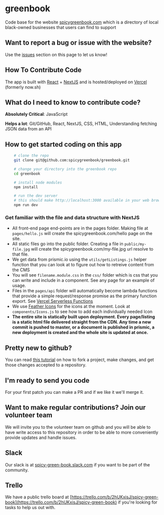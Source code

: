 # greenbook
Code base for the website [spicygreenbook.com](https://spicygreenbook.com) which is a directory of local black-owned businesses that users can find to support

## Want to report a bug or issue with the website?
Use the [issues](https://github.com/spicygreenbook/greenbook/issues) section on this page to let us know!

## How To Contribute Code
The app is built with [React](https://reactjs.org/) + [NextJS](https://nextjs.org/) and is hosted/deployed on [Vercel](https://www.vercel.com) (formerly now.sh)

## What do I need to know to contribute code?
**Absolutely Critical**: JavaScript

**Helps a lot**: Git/GitHub, React, NextJS, CSS, HTML, Understanding fetching JSON data from an API

## How to get started coding on this app
```sh
    # clone the repo
    git clone git@github.com:spicygreenbook/greenbook.git

    # change your directory into the greenbook repo
    cd greenbook

    # install node modules
    npm install

    # run the dev server
    # this should make http://localhost:3000 available in your web browser
    npm run dev

```

### Get familiar with the file and data structure with NextJS
 - All front-end page end-points are in the pages folder. Making file at `pages/hello.js` will create the spicygreenbook.com/hello page on the site.
 - All static files go into the public folder. Creating a file in `public/my-file.jpg` will create the spicygreenbook.com/my-file.jpg url resolve to that file.
 - We get data from prismic.io using the `utils/getListings.js` helper function that you can look at to figure out how to retreive content from the CMS
 - You will see `filename.module.css` in the `css/` folder which is css that you can write and include in a component. See any page for an example of usage.
 - Files in the `pages/api` folder will automatically become lambda functions that provide a simple request/response promise as the primary function export. See [Vercel Serverless Functions](https://vercel.com/docs/v2/serverless-functions/introduction)
 - We use [Feather Icons](https://feathericons.com/) for the icons at the moment. Look at `components/Icons.js` to see how to add each individually needed Icon
 - **The entire site is statically built upon deployment. Every page/listing is a static html file delivered straight from the CDN. Any time a new commit is pushed to master, or a document is published in prismic, a new deployment is created and the whole site is updated at once.**

## Pretty new to github?
You can read [this tutorial](https://codeburst.io/a-step-by-step-guide-to-making-your-first-github-contribution-5302260a2940) on how to fork a project, make changes, and get those changes accepted to a repository.

## I'm ready to send you code
For your first patch you can make a PR and if we like it we'll merge it.

## Want to make regular contributions? Join our volunteer team
We will invite you to the volunteer team on github and you will be able to have write access to this repository in order to be able to more conveniently provide updates and handle issues.

## Slack
Our slack is at [spicy-green-book.slack.com](https://spicy-green-book.slack.com) if you want to be part of the community.

## Trello
We have a public trello board at [https://trello.com/b/2hUKxisJ/spicy-green-book](https://trello.com/b/2hUKxisJ/spicy-green-book) if you're looking for tasks to help us out with.
